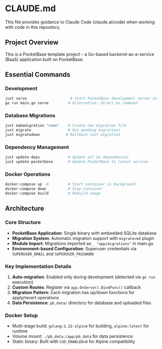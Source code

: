 # CLAUDE.md

This file provides guidance to Claude Code (claude.ai/code) when working with code in this repository.

## Project Overview

This is a PocketBase template project - a Go-based backend-as-a-service (BaaS) application built on PocketBase.

## Essential Commands

### Development
```bash
just serve                    # Start PocketBase development server on port 8090
go run main.go serve         # Alternative: direct Go command
```

### Database Migrations
```bash
just makemigration "name"    # Create new migration file
just migrate                 # Run pending migrations
just migratedown            # Rollback last migration
```

### Dependency Management
```bash
just update-deps             # Update all Go dependencies
just update-pocketbase       # Update PocketBase to latest version
```

### Docker Operations
```bash
docker-compose up -d         # Start container in background
docker-compose down          # Stop container
docker-compose build         # Rebuild image
```

## Architecture

### Core Structure
- **PocketBase Application**: Single binary with embedded SQLite database
- **Migration System**: Automatic migration support with `migratecmd` plugin
- **Module Import**: Migrations imported as `_ "app/migrations"` in main.go
- **Environment-based Configuration**: Superuser credentials via `SUPERUSER_EMAIL` and `SUPERUSER_PASSWORD`

### Key Implementation Details
1. **Auto-migration**: Enabled only during development (detected via `go run` execution)
2. **Custom Routes**: Register via `app.OnServe().BindFunc()` callback
3. **Migration Pattern**: Each migration has up/down functions for apply/revert operations
4. **Data Persistence**: `pb_data/` directory for database and uploaded files

### Docker Setup
- Multi-stage build: `golang:1.22-alpine` for building, `alpine:latest` for runtime
- Volume mount: `./pb_data:/app/pb_data` for data persistence
- Static binary: Built with `CGO_ENABLED=0` for Alpine compatibility

